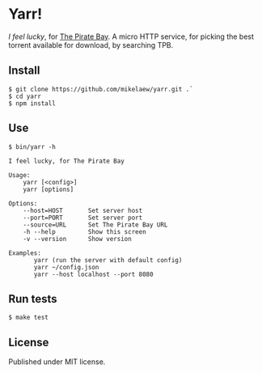 # Yarr!

*I feel lucky*, for [The Pirate Bay](https://thepiratebay.se/). A micro HTTP service,
for picking the best torrent available for download, by searching TPB.

## Install

```
$ git clone https://github.com/mikelaew/yarr.git .`
$ cd yarr
$ npm install
```

## Use

```
$ bin/yarr -h

I feel lucky, for The Pirate Bay

Usage:
    yarr [<config>]
    yarr [options]

Options:
    --host=HOST       Set server host
    --port=PORT       Set server port
    --source=URL      Set The Pirate Bay URL
    -h --help         Show this screen
    -v --version      Show version

Examples:
       yarr (run the server with default config)
       yarr ~/config.json
       yarr --host localhost --port 8080
```


## Run tests

```
$ make test
```


## License

Published under MIT license.
